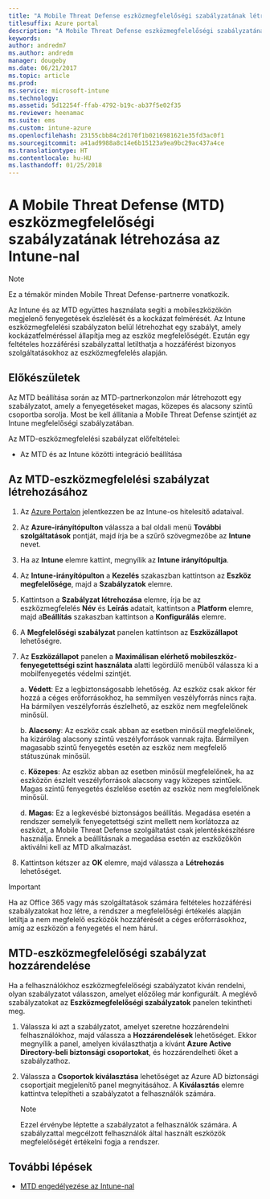 ```yaml
---
title: "A Mobile Threat Defense eszközmegfelelőségi szabályzatának létrehozása az Intune-ban"
titlesuffix: Azure portal
description: "A Mobile Threat Defense eszközmegfelelőségi szabályzatának létrehozása az Intune-ban"
keywords: 
author: andredm7
ms.author: andredm
manager: dougeby
ms.date: 06/21/2017
ms.topic: article
ms.prod: 
ms.service: microsoft-intune
ms.technology: 
ms.assetid: 5d12254f-ffab-4792-b19c-ab37f5e02f35
ms.reviewer: heenamac
ms.suite: ems
ms.custom: intune-azure
ms.openlocfilehash: 23155cbb84c2d170f1b0216981621e35fd3ac0f1
ms.sourcegitcommit: a41ad9988a8c14e6b15123a9ea9bc29ac437a4ce
ms.translationtype: HT
ms.contentlocale: hu-HU
ms.lasthandoff: 01/25/2018
---
```

# <a name="create-mobile-threat-defense-mtd-device-compliance-policy-with-intune"></a>A Mobile Threat Defense (MTD) eszközmegfelelőségi szabályzatának létrehozása az Intune-nal

> [!NOTE] 
> Ez a témakör minden Mobile Threat Defense-partnerre vonatkozik.

Az Intune és az MTD együttes használata segíti a mobileszközökön megjelenő fenyegetések észlelését és a kockázat felmérését. Az Intune eszközmegfelelési szabályzaton belül létrehozhat egy szabályt, amely kockázatfelméréssel állapítja meg az eszköz megfelelőségét. Ezután egy feltételes hozzáférési szabályzattal letilthatja a hozzáférést bizonyos szolgáltatásokhoz az eszközmegfelelés alapján.

## <a name="before-you-begin"></a>Előkészületek

Az MTD beállítása során az MTD-partnerkonzolon már létrehozott egy szabályzatot, amely a fenyegetéseket magas, közepes és alacsony szintű csoportba sorolja. Most be kell állítania a Mobile Threat Defense szintjét az Intune megfelelőségi szabályzatában.

Az MTD-eszközmegfelelési szabályzat előfeltételei:

-   Az MTD és az Intune közötti integráció beállítása

## <a name="to-create-a-mtd-device-compliance-policy"></a>Az MTD-eszközmegfelelési szabályzat létrehozásához

1.  Az [Azure Portalon](https://portal.azure.com/) jelentkezzen be az Intune-os hitelesítő adataival.

2.  Az **Azure-irányítópulton** válassza a bal oldali menü **További szolgáltatások** pontját, majd írja be a szűrő szövegmezőbe az **Intune** nevet.

3.  Ha az **Intune** elemre kattint, megnyílik az **Intune irányítópultja**.

4. Az **Intune-irányítópulton** a **Kezelés** szakaszban kattintson az **Eszköz megfelelősége**, majd a **Szabályzatok** elemre.

5.  Kattintson a **Szabályzat létrehozása** elemre, írja be az eszközmegfelelés **Név** és **Leírás** adatait, kattintson a **Platform** elemre, majd a**Beállítás** szakaszban kattintson a **Konfigurálás** elemre.

6.  A **Megfelelőségi szabályzat** panelen kattintson az **Eszközállapot** lehetőségre.

7.  Az **Eszközállapot** panelen a **Maximálisan elérhető mobileszköz-fenyegetettségi szint használata** alatti legördülő menüből válassza ki a mobilfenyegetés védelmi szintjét.

    a.  **Védett**: Ez a legbiztonságosabb lehetőség. Az eszköz csak akkor fér hozzá a céges erőforrásokhoz, ha semmilyen veszélyforrás nincs rajta. Ha bármilyen veszélyforrás észlelhető, az eszköz nem megfelelőnek minősül.

    b.  **Alacsony**: Az eszköz csak abban az esetben minősül megfelelőnek, ha kizárólag alacsony szintű veszélyforrások vannak rajta. Bármilyen magasabb szintű fenyegetés esetén az eszköz nem megfelelő státuszúnak minősül.

    c.  **Közepes**: Az eszköz abban az esetben minősül megfelelőnek, ha az eszközön észlelt veszélyforrások alacsony vagy közepes szintűek. Magas szintű fenyegetés észlelése esetén az eszköz nem megfelelőnek minősül.

    d.  **Magas**: Ez a legkevésbé biztonságos beállítás. Megadása esetén a rendszer semelyik fenyegetettségi szint mellett nem korlátozza az eszközt, a Mobile Threat Defense szolgáltatást csak jelentéskészítésre használja. Ennek a beállításnak a megadása esetén az eszközökön aktiválni kell az MTD alkalmazást.

8.  Kattintson kétszer az **OK** elemre, majd válassza a **Létrehozás** lehetőséget.

> [!IMPORTANT]
> Ha az Office 365 vagy más szolgáltatások számára feltételes hozzáférési szabályzatokat hoz létre, a rendszer a megfelelőségi értékelés alapján letiltja a nem megfelelő eszközök hozzáférését a céges erőforrásokhoz, amíg az eszközön a fenyegetés el nem hárul.

## <a name="to-assign-a-mtd-device-compliance-policy"></a>MTD-eszközmegfelelőségi szabályzat hozzárendelése

Ha a felhasználókhoz eszközmegfelelőségi szabályzatot kíván rendelni, olyan szabályzatot válasszon, amelyet előzőleg már konfigurált. A meglévő szabályzatokat az **Eszközmegfelelőségi szabályzatok** panelen tekintheti meg.

1. Válassza ki azt a szabályzatot, amelyet szeretne hozzárendelni felhasználókhoz, majd válassza a **Hozzárendelések** lehetőséget. Ekkor megnyílik a panel, amelyen kiválaszthatja a kívánt **Azure Active Directory-beli biztonsági csoportokat**, és hozzárendelheti őket a szabályzathoz.

2. Válassza a **Csoportok kiválasztása** lehetőséget az Azure AD biztonsági csoportjait megjelenítő panel megnyitásához.  A **Kiválasztás** elemre kattintva telepítheti a szabályzatot a felhasználók számára.

    > [!NOTE] 
    > Ezzel érvénybe léptette a szabályzatot a felhasználók számára. A szabályzattal megcélzott felhasználók által használt eszközök megfelelőségét értékelni fogja a rendszer.

## <a name="next-steps"></a>További lépések

- [MTD engedélyezése az Intune-nal](mtd-connector-enable.md)